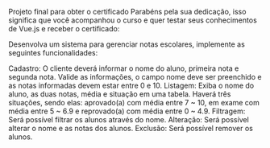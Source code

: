 Projeto final para obter o certificado
Parabéns pela sua dedicação, isso significa que você acompanhou o curso e quer testar seus conhecimentos de Vue.js e receber o certificado:

Desenvolva um sistema para gerenciar notas escolares, implemente as seguintes funcionalidades:

Cadastro: O cliente deverá informar o nome do aluno, primeira nota e segunda nota. Valide as informações, o campo nome deve ser preenchido e as notas informadas devem estar entre 0 e 10.
Listagem: Exiba o nome do aluno, as duas notas, média e situação em uma tabela. Haverá três situações, sendo elas: aprovado(a) com média entre 7 ~ 10, em exame com média entre 5 ~ 6.9 e reprovado(a) com média entre 0 ~ 4.9.
Filtragem: Será possível filtrar os alunos através do nome.
Alteração: Será possível alterar o nome e as notas dos alunos.
Exclusão: Será possível remover os alunos.
